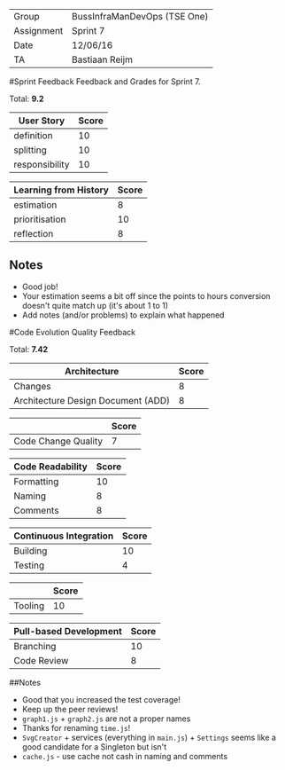 |      |            |
|------|------------|
|Group | BussInfraManDevOps (TSE One) |
|Assignment|Sprint 7|
|Date|12/06/16|
|TA|Bastiaan Reijm|

#Sprint Feedback
Feedback and Grades for Sprint 7.

Total: **9.2**

| User Story | Score |
|------------|-------|
| definition |  10    |
| splitting  |  10    |
| responsibility | 10  |

| Learning from History | Score |
|-----------------------|-------|
| estimation            |  8  |
| prioritisation        |  10   |
| reflection            |  8   |

## Notes
* Good job!
* Your estimation seems a bit off since the points to hours conversion doesn't quite match up (it's about 1 to 1)
* Add notes (and/or problems) to explain what happened

#Code Evolution Quality Feedback

Total: **7.42**

| Architecture                       | Score |
|------------------------------------|-------|
| Changes                            |   8   |
| Architecture Design Document (ADD) |   8   |

|                     | Score |
|---------------------|-------|
| Code Change Quality |   7   |

| Code Readability | Score |
|------------------|-------|
| Formatting       |  10    |
| Naming           |  8    |
| Comments         |  8    |

| Continuous Integration | Score |
|------------------------|-------|
| Building               |   10   |
| Testing                |   4   |

|         | Score |
|---------|-------|
| Tooling |  10    |

| Pull-based Development | Score |
|------------------------|-------|
| Branching              | 10   |
| Code Review            |  8    |

##Notes
* Good that you increased the test coverage!
* Keep up the peer reviews!
* `graph1.js` + `graph2.js` are not a proper names
* Thanks for renaming `time.js`!
* `SvgCreator` + services (everything in `main.js`) + `Settings` seems like a good candidate for a Singleton but isn't
* `cache.js` - use cache not cash in naming and comments